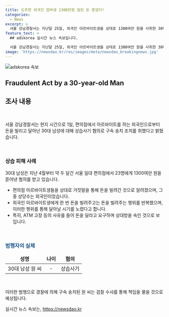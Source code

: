 ```yaml
---
title: 도주한 외국인 알바생 1300만원 빌린 돈 뜯었다!
categories:
  - News
excerpt: >
  서울 강남경찰서는 지난달 25일, 외국인 아르바이트생을 상대로 1300여만 원을 사취한 30대 남성을 상습사기 혐의로 검찰에 구속 송치했다고 1일 밝혔다. 해당 남성은 편의점에서 ATM 고장을 핑계로 접근해 돈을 빌린 후 달아났으며, 피해자 중 상당수가 외국인이었다.
feature_text: >
  ## adskorea 실시간 뉴스 속보입니다.

  서울 강남경찰서는 지난달 25일, 외국인 아르바이트생을 상대로 1300여만 원을 사취한 30대 남성을 상습사기 혐의로 검찰에 구속 송치했다고 1일 밝혔다. 해당 남성은 편의점에서 ATM 고장을 핑계로 접근해 돈을 빌린 후 달아났으며, 피해자 중 상당수가 외국인이었다.
image: 'https://newsdao.kr/res/images/meta/newsdao_breakingnews.jpg'
---
```


<p><img src="https://newsdao.kr/res/images/meta/newsdao_breakingnews.jpg" alt="adskorea 속보" /></p>

<h2>Fraudulent Act by a 30-year-old Man</h2>

<h2 data-ke-size="size26">조사 내용</h2>

<p data-ke-size="size16">&nbsp;</p>

<p>서울 강남경찰서는 현지 시간으로 1일, 편의점에서 아르바이트를 하는 외국인으로부터 돈을 빌리고 달아난 30대 남성에 대해 상습사기 혐의로 구속 송치 조치를 취했다고 밝혔습니다.</p>

<p data-ke-size="size16">&nbsp;</p>

<h3>상습 피해 사례</h3>

<p data-ke-size="size16">30대 남성은 지난 4월부터 약 두 달간 서울 일대 편의점에서 23명에게 1300여만 원을 뜯어낸 혐의를 받고 있습니다. </p>

<ul>
<li>편의점 아르바이트생들을 상대로 거짓말을 통해 돈을 빌려간 것으로 알려졌으며, 그중 상당수는 외국인이었습니다.</li>
<li>외국인 아르바이트생에게 한 번 돈을 빌려주고는 돈을 빌려주는 행위를 반복했으며, 이러한 행위를 통해 달아날 시기를 노렸다고 합니다. </li>
<li>특히, ATM 고장 등의 사유를 들어 돈을 달라고 요구하며 상대방을 속인 것으로 보입니다.</li>
</ul>

<p data-ke-size="size16">&nbsp;</p>

<h3><b><span style="color: #1a5490;">범행자의 실체</span></b></h3>

<table>
<thead>
<tr>
<td style="text-align: center; height: 17px;"><b>성명</b></td>
<td style="text-align: center; height: 17px;"><b>나이</b></td>
<td style="text-align: center; height: 17px;"><b>혐의</b></td>
</tr>
</thead>
<tbody>
<tr>
<td style="text-align: center; height: 17px;">30대 남성 원 씨</td>
<td style="text-align: center; height: 17px;">-</td>
<td style="text-align: center; height: 17px;">상습사기</td>
</tr>
</tbody>
</table>

<p data-ke-size="size16">&nbsp;</p>

<p>이러한 범행으로 경찰에 의해 구속 송치된 원 씨는 검찰 수사를 통해 책임을 물을 것으로 예상됩니다.</p>
실시간 뉴스 속보는, <a href="https://newsdao.kr" rel="dofollow">https://newsdao.kr</a>


